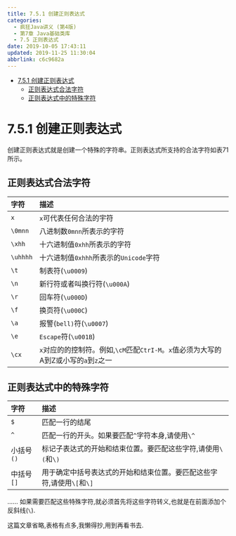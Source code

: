 ```yaml
---
title: 7.5.1 创建正则表达式
categories: 
  - 疯狂Java讲义 (第4版)
  - 第7章 Java基础类库
  - 7.5 正则表达式
date: 2019-10-05 17:43:11
updated: 2019-11-25 11:30:04
abbrlink: c6c9682a
---
```

<div id='my_toc'>

- [7.5.1 创建正则表达式](/JavaReadingNotes/c6c9682a/#7-5-1-创建正则表达式)
    - [正则表达式合法字符](/JavaReadingNotes/c6c9682a/#正则表达式合法字符)
    - [正则表达式中的特殊字符](/JavaReadingNotes/c6c9682a/#正则表达式中的特殊字符)

</div>
<!--more-->
<script>if (navigator.platform.toLowerCase() == 'win32'){document.getElementById('my_toc').style.display = 'none';}</script>

<!--end-->
<!--SSTStart-->
# 7.5.1 创建正则表达式 #
创建正则表达式就是创建一个特殊的字符串。正则表达式所支持的合法字符如表71所示。
## 正则表达式合法字符 ##
|字符|描述|
|:---|:---|
|`x`|`x`可代表任何合法的宇符|
|`\0mnn`|八进制数`0mnn`所表示的字符|
|`\xhh`|十六进制值`0xhh`所表示的字符|
|`\uhhhh`|十六进制值`0xhhh`所表示的`Unicode`字符|
|`\t`|制表符(`\u0009`)|
|`\n`|新行符或者叫换行符(`\u000A`)|
|`\r`|回车符(`\u000D`)|
|`\f`|换页符(`\u000C`)|
|`\a`|报警(`bell)`符(`\u0007`)|
|`\e`|`Escape`符(`\u001B`)|
|`\cx`|`x`对应的的控制符。例如,`\cM`匹配`CtrI-M`。`x`值必须为大写的A到Z或小写的`a`到`z`之一|

## 正则表达式中的特殊字符 ##

|字符|描述|
|:---|:---|
|`$`|匹配一行的结尾|
|`^`|匹配一行的开头。如果要匹配`^`字符本身,请使用`\^`|
|小括号`()`|标记子表达式的开始和结束位置。要匹配这些字符,请使用`\(`和`\)`|
|中括号`[]`|用于确定中括号表达式的开始和结束位置。要匹配这些字符,请使用`\[`和`\]`|

......
如果需要匹配这些特殊字符,就必须首先将这些字符转义,也就是在前面添加个反斜线(`\`).

这篇文章省略,表格有点多,我懒得抄,用到再看书去.
<!--SSTStop-->

